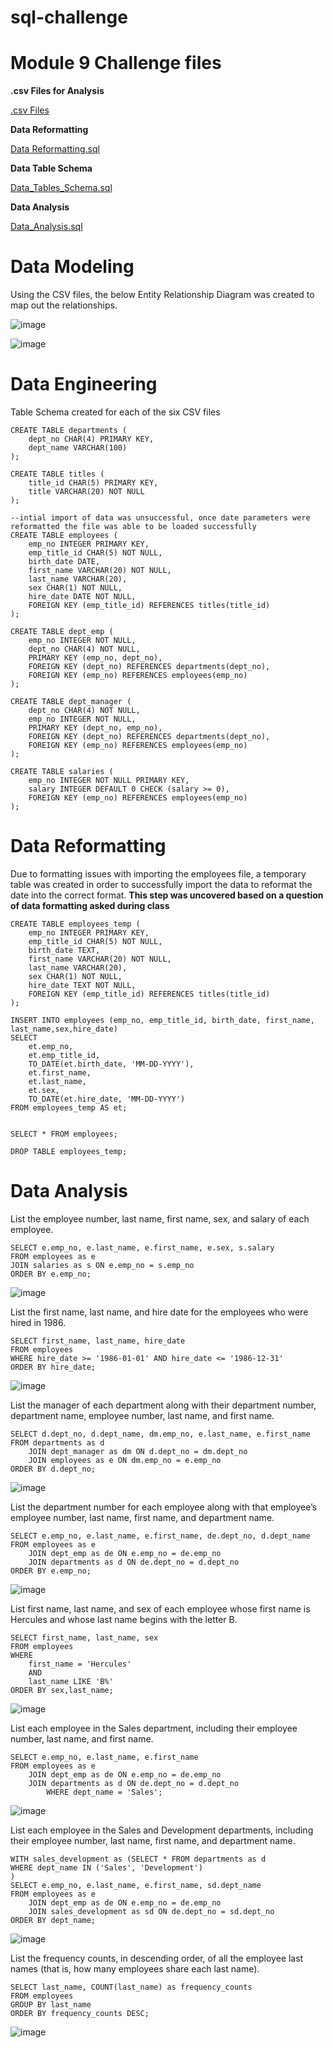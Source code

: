 # sql-challenge

# Module 9 Challenge files

**.csv Files for Analysis**

[.csv Files](https://static.bc-edx.com/data/dl-1-2/m9/lms/starter/Starter_Code.zip)

**Data Reformatting**

[Data Reformatting.sql](https://github.com/BryanCarney/sql-challenge/blob/main/data_formatting.sql)

**Data Table Schema**

[Data_Tables_Schema.sql](https://github.com/BryanCarney/sql-challenge/blob/main/data_tables_schema.sql)

**Data Analysis**

[Data_Analysis.sql](https://github.com/BryanCarney/sql-challenge/blob/main/data_analysis.sql)

# Data Modeling

Using the CSV files, the below Entity Relationship Diagram was created to map out the relationships.

![image](https://github.com/user-attachments/assets/922b5ded-0c26-411d-8236-14859414197b)

![image](https://github.com/user-attachments/assets/322627d1-df84-43f2-a575-dfaa8df0fc0e)

# Data Engineering

Table Schema created for each of the six CSV files

    CREATE TABLE departments (
        dept_no CHAR(4) PRIMARY KEY,
        dept_name VARCHAR(100)
    );
    
    CREATE TABLE titles (
        title_id CHAR(5) PRIMARY KEY,
        title VARCHAR(20) NOT NULL
    );
    
    --intial import of data was unsuccessful, once date parameters were reformatted the file was able to be loaded successfully
    CREATE TABLE employees (
        emp_no INTEGER PRIMARY KEY,
        emp_title_id CHAR(5) NOT NULL,
        birth_date DATE, 
        first_name VARCHAR(20) NOT NULL,
        last_name VARCHAR(20),
        sex CHAR(1) NOT NULL,
        hire_date DATE NOT NULL,
        FOREIGN KEY (emp_title_id) REFERENCES titles(title_id)
    );
    
    CREATE TABLE dept_emp (
        emp_no INTEGER NOT NULL,
        dept_no CHAR(4) NOT NULL,
        PRIMARY KEY (emp_no, dept_no),
        FOREIGN KEY (dept_no) REFERENCES departments(dept_no),
        FOREIGN KEY (emp_no) REFERENCES employees(emp_no)
    );
    
    CREATE TABLE dept_manager (
        dept_no CHAR(4) NOT NULL,
        emp_no INTEGER NOT NULL,
        PRIMARY KEY (dept_no, emp_no),
        FOREIGN KEY (dept_no) REFERENCES departments(dept_no),
        FOREIGN KEY (emp_no) REFERENCES employees(emp_no)
    );
    
    CREATE TABLE salaries (
        emp_no INTEGER NOT NULL PRIMARY KEY, 
        salary INTEGER DEFAULT 0 CHECK (salary >= 0), 
        FOREIGN KEY (emp_no) REFERENCES employees(emp_no)
    );

# Data Reformatting 

Due to formatting issues with importing the employees file, a temporary table was created in order to successfully import the data to reformat the date into the correct format. **This step was uncovered based on a question of data formatting asked during class**

    CREATE TABLE employees_temp (
        emp_no INTEGER PRIMARY KEY,
        emp_title_id CHAR(5) NOT NULL,
        birth_date TEXT, 
        first_name VARCHAR(20) NOT NULL,
        last_name VARCHAR(20),
        sex CHAR(1) NOT NULL,
        hire_date TEXT NOT NULL,
        FOREIGN KEY (emp_title_id) REFERENCES titles(title_id)
    );
    
    INSERT INTO employees (emp_no, emp_title_id, birth_date, first_name, last_name,sex,hire_date)
    SELECT 
    	et.emp_no, 
    	et.emp_title_id, 
    	TO_DATE(et.birth_date, 'MM-DD-YYYY'),
    	et.first_name, 
    	et.last_name,
    	et.sex,
    	TO_DATE(et.hire_date, 'MM-DD-YYYY')
    FROM employees_temp AS et;
    
    
    SELECT * FROM employees;
    
    DROP TABLE employees_temp;

# Data Analysis

List the employee number, last name, first name, sex, and salary of each employee.

    SELECT e.emp_no, e.last_name, e.first_name, e.sex, s.salary
    FROM employees as e    	
    JOIN salaries as s ON e.emp_no = s.emp_no    
    ORDER BY e.emp_no;

![image](https://github.com/user-attachments/assets/552c8926-1c60-429c-b2ae-a93cdeb9ce76)

List the first name, last name, and hire date for the employees who were hired in 1986.

    SELECT first_name, last_name, hire_date
    FROM employees
    WHERE hire_date >= '1986-01-01' AND hire_date <= '1986-12-31'
    ORDER BY hire_date;

![image](https://github.com/user-attachments/assets/f4fccaa5-6b29-4516-bdab-ba265bd9f190)

List the manager of each department along with their department number, department name, employee number, last name, and first name.

    SELECT d.dept_no, d.dept_name, dm.emp_no, e.last_name, e.first_name
    FROM departments as d
    	JOIN dept_manager as dm ON d.dept_no = dm.dept_no
    	JOIN employees as e ON dm.emp_no = e.emp_no
    ORDER BY d.dept_no;

![image](https://github.com/user-attachments/assets/4534dda8-85de-4b80-980e-1ff1b830ebbd)

List the department number for each employee along with that employee’s employee number, last name, first name, and department name.

    SELECT e.emp_no, e.last_name, e.first_name, de.dept_no, d.dept_name
    FROM employees as e
    	JOIN dept_emp as de ON e.emp_no = de.emp_no
    	JOIN departments as d ON de.dept_no = d.dept_no
    ORDER BY e.emp_no;

![image](https://github.com/user-attachments/assets/70d2b6c6-bf7b-4b99-a0c0-896709e3c4df)

List first name, last name, and sex of each employee whose first name is Hercules and whose last name begins with the letter B.

    SELECT first_name, last_name, sex 
    FROM employees 
    WHERE 
    	first_name = 'Hercules'
    	AND
    	last_name LIKE 'B%'
    ORDER BY sex,last_name;

![image](https://github.com/user-attachments/assets/97f28d3f-2cd4-461d-95c8-b57b7632ba76)

List each employee in the Sales department, including their employee number, last name, and first name.

    SELECT e.emp_no, e.last_name, e.first_name
    FROM employees as e
    	JOIN dept_emp as de ON e.emp_no = de.emp_no
    	JOIN departments as d ON de.dept_no = d.dept_no
    		WHERE dept_name = 'Sales';

![image](https://github.com/user-attachments/assets/41b869a8-82fb-45f5-a62a-b8673c406258)

List each employee in the Sales and Development departments, including their employee number, last name, first name, and department name.

    WITH sales_development as (SELECT * FROM departments as d
    WHERE dept_name IN ('Sales', 'Development')
    )
    SELECT e.emp_no, e.last_name, e.first_name, sd.dept_name
    FROM employees as e
    	JOIN dept_emp as de ON e.emp_no = de.emp_no
    	JOIN sales_development as sd ON de.dept_no = sd.dept_no
    ORDER BY dept_name;

![image](https://github.com/user-attachments/assets/bf0a71ba-e935-4015-9a65-55e3313ba4eb)

List the frequency counts, in descending order, of all the employee last names (that is, how many employees share each last name).

    SELECT last_name, COUNT(last_name) as frequency_counts
    FROM employees 
    GROUP BY last_name
    ORDER BY frequency_counts DESC;

![image](https://github.com/user-attachments/assets/21c5c35b-d7da-4c3a-8c82-668b48d9dc6d)
